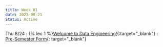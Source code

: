 ```yaml
---
title: Week 01
date: 2023-08-21
Status: Active
---
```


Thu 8/24
: {% lec 1 %}[Welcome to Data Engineering!](https://docs.google.com/presentation/d/1RO1gW7kTY1NQIFDKypnVSUOAfKkAHdxNa9vBm17QWsQ/edit?usp=sharing){:target="\_blank"}
  : [Pre-Semester Form](https://docs.google.com/forms/d/e/1FAIpQLSfxCLiImx1GXRkTvlmiCSK2hYMjjyxcyje1RyLU5PfKgDZ_JQ/viewform){: target="\_blank"}
